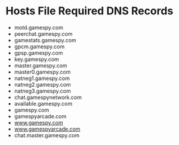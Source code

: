# Hosts File Required DNS Records

* motd.gamespy.com
* peerchat.gamespy.com
* gamestats.gamespy.com
* gpcm.gamespy.com
* gpsp.gamespy.com
* key.gamespy.com
* master.gamespy.com
* master0.gamespy.com
* natneg1.gamespy.com
* natneg2.gamespy.com
* natneg3.gamespy.com
* chat.gamespynetwork.com
* available.gamespy.com
* gamespy.com
* gamespyarcade.com
* www.gamespy.com
* www.gamespyarcade.com
* chat.master.gamespy.com